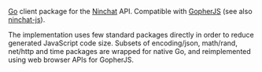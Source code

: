 [Go](https://golang.org) client package for the [Ninchat](https://ninchat.com)
API.  Compatible with [GopherJS](http://www.gopherjs.org) (see also
[ninchat-js](https://github.com/ninchat/ninchat-js)).

The implementation uses few standard packages directly in order to reduce
generated JavaScript code size.  Subsets of encoding/json, math/rand, net/http
and time packages are wrapped for native Go, and reimplemented using web
browser APIs for GopherJS.
